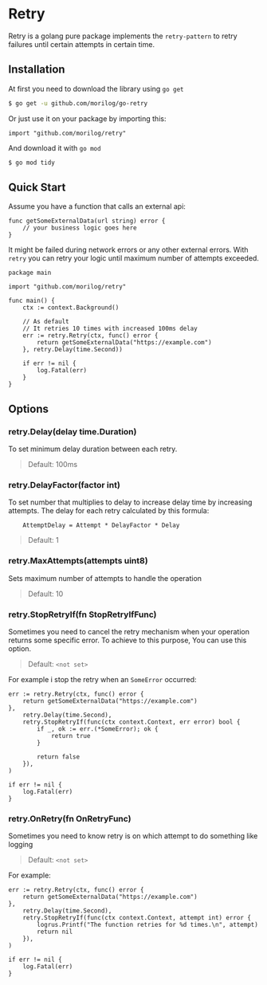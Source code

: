 # Retry
Retry is a golang pure package implements the `retry-pattern` to retry failures until certain attempts in certain time.

## Installation
At first you need to download the library using `go get`
```bash
$ go get -u github.com/morilog/go-retry
```

Or just use it on your package by importing this:
```golang
import "github.com/morilog/retry"
```
And download it with `go mod`
```bash
$ go mod tidy
```

## Quick Start
Assume you have a function that calls an external api:

```golang
func getSomeExternalData(url string) error {
    // your business logic goes here
}
```
It might be failed during network errors or any other external errors. With `retry` you can retry your logic until maximum number of attempts exceeded.
```golang
package main

import "github.com/morilog/retry"

func main() {
    ctx := context.Background()

    // As default
    // It retries 10 times with increased 100ms delay
    err := retry.Retry(ctx, func() error {
        return getSomeExternalData("https://example.com")
    }, retry.Delay(time.Second))

    if err != nil {
        log.Fatal(err)
    }
}
```

## Options
### retry.Delay(delay time.Duration)
To set minimum delay duration between each retry.
> Default: 100ms
### retry.DelayFactor(factor int)
To set number that multiplies to delay to increase delay time by increasing attempts.
The delay for each retry calculated by this formula:
```
    AttemptDelay = Attempt * DelayFactor * Delay
```
> Default: 1
### retry.MaxAttempts(attempts uint8)
Sets maximum number of attempts to handle the operation

> Default: 10
### retry.StopRetryIf(fn StopRetryIfFunc)
Sometimes you need to cancel the retry mechanism when your operation returns some specific error. To achieve to this purpose, You can use this option.
> Default: `<not set>`

For example i stop the retry when an `SomeError` occurred:
```golang
err := retry.Retry(ctx, func() error {
    return getSomeExternalData("https://example.com")
},
    retry.Delay(time.Second),
    retry.StopRetryIf(func(ctx context.Context, err error) bool {
        if _, ok := err.(*SomeError); ok {
            return true
        }

        return false
    }),
)

if err != nil {
    log.Fatal(err)
}
```
### retry.OnRetry(fn OnRetryFunc)
Sometimes you need to know retry is on which attempt to do something like logging
> Default: `<not set>`

For example:
```golang
err := retry.Retry(ctx, func() error {
    return getSomeExternalData("https://example.com")
},
    retry.Delay(time.Second),
    retry.StopRetryIf(func(ctx context.Context, attempt int) error {
        logrus.Printf("The function retries for %d times.\n", attempt)
        return nil
    }),
)

if err != nil {
    log.Fatal(err)
}
```
